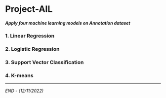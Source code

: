 # Project-AIL
##### Apply four machine learning models on Annotation dataset

### 1. Linear Regression
### 2. Logistic Regression
### 3. Support Vector Classification
### 4. K-means

---
*END - (12/11/2022)*
